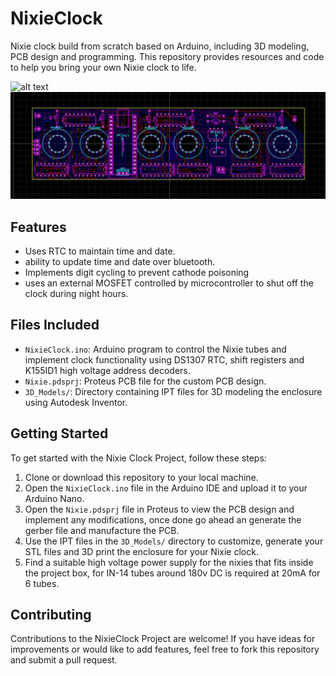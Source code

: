 # NixieClock

Nixie clock build from scratch based on Arduino, including 3D modeling, PCB design and programming.
This repository provides resources and code to help you bring your own Nixie clock to life.

![alt text](https://github.com/Fatal3xcept10n/NixieClock/blob/main/Images/Nixie2.jpg?raw=true)
![alt text](https://github.com/Fatal3xcept10n/NixieClock/blob/main/Images/BoardView.jpg?raw=true)

## Features
- Uses RTC to maintain time and date.
- ability to update time and date over bluetooth.
- Implements digit cycling to prevent cathode poisoning
- uses an external MOSFET controlled by microcontroller to shut off the clock during night hours.

## Files Included

- `NixieClock.ino`: Arduino program to control the Nixie tubes and implement clock functionality using DS1307 RTC, shift registers and K155ID1 high voltage address decoders.
- `Nixie.pdsprj`: Proteus PCB file for the custom PCB design.
- `3D_Models/`: Directory containing IPT files for 3D modeling the enclosure using Autodesk Inventor.

## Getting Started

To get started with the Nixie Clock Project, follow these steps:

1. Clone or download this repository to your local machine.
2. Open the `NixieClock.ino` file in the Arduino IDE and upload it to your Arduino Nano.
3. Open the `Nixie.pdsprj` file in Proteus to view the PCB design and implement any modifications, once done go ahead an generate the gerber file and manufacture the PCB.
5. Use the IPT files in the `3D_Models/` directory to customize, generate your STL files and 3D print the enclosure for your Nixie clock.
6. Find a suitable high voltage power supply for the nixies that fits inside the project box, for IN-14 tubes around 180v DC is required at 20mA for 6 tubes.

## Contributing

Contributions to the NixieClock Project are welcome! If you have ideas for improvements or would like to add features, feel free to fork this repository and submit a pull request.
